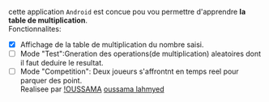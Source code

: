 cette application `Android` est concue pou vou permettre d'apprendre **la table de multiplication**.  
Fonctionnalites:  
- [x] Affichage de la table de multiplication du nombre saisi.  
- [ ] Mode "Test":Gneration des operations(de multiplication) aleatoires dont il faut deduire le resultat.  
- [ ] Mode "Competition": Deux joueurs s'affrontnt en temps reel pour parquer des point.  
Realisee par [!OUSSAMA](https://github.com/oussamalahmyed) <ins>oussama lahmyed</ins>
